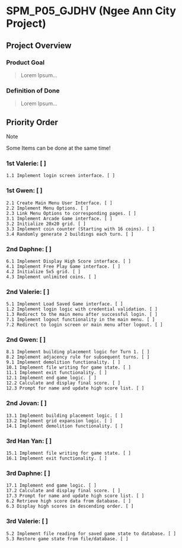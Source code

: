 # SPM_P05_GJDHV (Ngee Ann City Project)

## Project Overview
### Product Goal 
> Lorem Ipsum...

### Definition of Done 
> Lorem Ipsum...

## Priority Order
> [!NOTE]
> Some Items can be done at the same time!

### 1st Valerie: [ ]
    1.1 Implement login screen interface. [ ]

### 1st Gwen: [ ]
    2.1 Create Main Menu User Interface. [ ]
    2.2 Implement Menu Options. [ ]
    2.3 Link Menu Options to corresponding pages. [ ]
    3.1 Implement Arcade Game interface. [ ]
    3.2 Initialize 20x20 grid. [ ]
    3.3 Implement coin counter (Starting with 16 coins). [ ]
    3.4 Randomly generate 2 buildings each turn. [ ]

### 2nd Daphne: [ ]
    6.1 Implement Display High Score interface. [ ]
    4.1 Implement Free Play Game interface. [ ]
    4.2 Initialize 5x5 grid. [ ]
    4.3 Implement unlimited coins. [ ]

### 2nd Valerie: [ ]
    5.1 Implement Load Saved Game interface. [ ]
    1.2 Implement login logic with credential validation. [ ] 
    1.3 Redirect to the main menu after successful login. [ ]
    7.1 Implement logout functionality in the main menu. [ ]
    7.2 Redirect to login screen or main menu after logout. [ ]

### 2nd Gwen: [ ]
    8.1 Implement building placement logic for Turn 1. [ ]
    8.2 Implement adjacency rule for subsequent turns. [ ]
    9.1 Implement demolition functionality. [ ]
    10.1 Implement file writing for game state. [ ]
    11.1 Implement exit functionality. [ ]
    12.1 Implement end game logic. [ ]
    12.2 Calculate and display final score. [ ]
    12.3 Prompt for name and update high score list. [ ]

### 2nd Jovan: [ ]
    13.1 Implement building placement logic. [ ]
    13.2 Implement grid expansion logic. [ ]
    14.1 Implement demolition functionality. [ ]

### 3rd Han Yan: [ ]
    15.1 Implement file writing for game state. [ ]
    16.1 Implement exit functionality. [ ]

### 3rd Daphne: [ ]
    17.1 Implement end game logic. [ ]
    17.2 Calculate and display final score. [ ]
    17.3 Prompt for name and update high score list. [ ]
    6.2 Retrieve high score data from database. [ ]
    6.3 Display high scores in descending order. [ ]

### 3rd Valerie: [ ]
    5.2 Implement file reading for saved game state to database. [ ]
    5.3 Restore game state from file/database. [ ]

